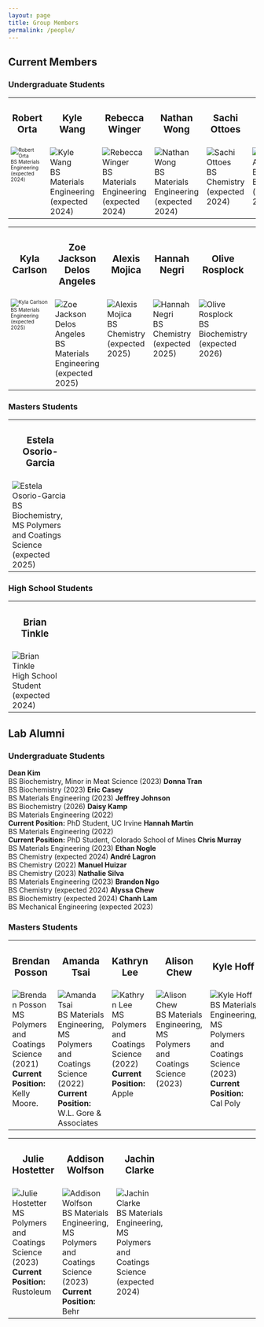 ```yaml
---
layout: page
title: Group Members
permalink: /people/
---
```


## Current Members
### Undergraduate Students
<table>
  <tr>
    <th width="12.5%"><h3>Robert Orta</h3></th>
    <th width="12.5%"><h3>Kyle Wang</h3></th>
    <th width="12.5%"><h3>Rebecca Winger</h3></th>
    <th width="12.5%"><h3>Nathan Wong</h3></th>
    <th width="12.5%"><h3>Sachi Ottoes</h3></th>
    <th width="12.5%"><h3>Hayden Ankrum</h3></th>
  </tr>
  <tr style="vertical-align:top"> 
    <td style="font-size: 10px;">
      <img src="https://images.pexels.com/photos/585759/pexels-photo-585759.jpeg" alt="Robert Orta" title="Robert Orta"><br>BS Materials Engineering (expected 2024)
    </td>
    <td>
      <img src="https://images.pexels.com/photos/585759/pexels-photo-585759.jpeg" alt="Kyle Wang" title="Kyle Wang"><br>BS Materials Engineering (expected 2024)
    </td>
    <td>
      <img src="https://images.pexels.com/photos/585759/pexels-photo-585759.jpeg" alt="Rebecca Winger" title="Rebecca Winger"><br>BS Materials Engineering (expected 2024)
    </td>
    <td>
      <img src="https://images.pexels.com/photos/585759/pexels-photo-585759.jpeg" alt="Nathan Wong" title="Nathan Wong"><br>BS Materials Engineering (expected 2024)
    </td>
    <td>
      <img src="https://images.pexels.com/photos/585759/pexels-photo-585759.jpeg" alt="Sachi Ottoes" title="Sachi Ottoes"><br>BS Chemistry (expected 2024)
    </td>
    <td>
      <img src="https://images.pexels.com/photos/585759/pexels-photo-585759.jpeg" alt="Hayden Ankrum" title="Hayden Ankrum"><br>BS Biochemistry (expected 2025)
    </td>
  </tr>
</table>

<table>
  <tr>
    <th width="12.5%"><h3>Kyla Carlson</h3></th>
    <th width="12.5%"><h3>Zoe Jackson Delos Angeles</h3></th>
    <th width="12.5%"><h3>Alexis Mojica</h3></th>
    <th width="12.5%"><h3>Hannah Negri</h3></th>
    <th width="12.5%"><h3>Olive Rosplock</h3></th>
    <th width="12.5%"><h3></h3></th>
  </tr>
  <tr style="vertical-align:top"> 
    <td style="font-size: 10px;">
      <img src="https://images.pexels.com/photos/585759/pexels-photo-585759.jpeg" alt="Kyla Carlson" title="Kyla Carlson"><br>BS Materials Engineering (expected 2025)
    </td>
    <td>
      <img src="https://images.pexels.com/photos/585759/pexels-photo-585759.jpeg" alt="Zoe Jackson Delos Angeles" title="Zoe Jackson Delos Angeles"><br>BS Materials Engineering (expected 2025)
    </td>
    <td>
      <img src="https://images.pexels.com/photos/585759/pexels-photo-585759.jpeg" alt="Alexis Mojica" title="Alexis Mojica"><br>BS Chemistry (expected 2025)
    </td>
    <td>
      <img src="https://images.pexels.com/photos/585759/pexels-photo-585759.jpeg" alt="Hannah Negri" title="Hannah Negri"><br>BS Chemistry (expected 2025)
    </td>
    <td>
      <img src="https://images.pexels.com/photos/585759/pexels-photo-585759.jpeg" alt="Olive Rosplock" title="Olive Rosplock"><br>BS Biochemistry (expected 2026)
    </td>
    <td>
    </td>
  </tr>
</table>

### Masters Students
<table>
  <tr>
    <th width="12.5%"><h3>Estela Osorio-Garcia</h3></th>
    <th width="12.5%"><h3></h3></th>
    <th width="12.5%"><h3></h3></th>
    <th width="12.5%"><h3></h3></th>
    <th width="12.5%"><h3></h3></th>
    <th width="12.5%"><h3></h3></th>
  </tr>
  <tr style="vertical-align:top"> 
    <td>
      <img src="https://images.pexels.com/photos/585759/pexels-photo-585759.jpeg" alt="Estela Osorio-Garcia" title="Estela Osorio-Garcia"><br>BS Biochemistry, MS Polymers and Coatings Science (expected 2025)
    </td>
    <td>
    </td>
    <td>
    </td>
    <td>
    </td>
    <td>
    </td>
    <td>
    </td>
  </tr>
</table>

### High School Students
<table>
  <tr>
    <th width="12.5%"><h3>Brian Tinkle</h3></th>
    <th width="12.5%"><h3></h3></th>
    <th width="12.5%"><h3></h3></th>
    <th width="12.5%"><h3></h3></th>
    <th width="12.5%"><h3></h3></th>
    <th width="12.5%"><h3></h3></th>
  </tr>
  <tr style="vertical-align:top"> 
    <td>
      <img src="https://images.pexels.com/photos/585759/pexels-photo-585759.jpeg" alt="Brian Tinkle" title="Brian Tinkle"><br>High School Student (expected 2024)
    </td>
    <td>
    </td>
    <td>
    </td>
    <td>
    </td>
    <td>
    </td>
    <td>
    </td>
  </tr>
</table>

## Lab Alumni
### Undergraduate Students
<b>Dean Kim</b><br>BS Biochemistry, Minor in Meat Science (2023)
<b>Donna Tran</b><br>BS Biochemistry (2023)
<b>Eric Casey</b><br>BS Materials Engineering (2023)
<b>Jeffrey Johnson</b><br>BS Biochemistry (2026)
<b>Daisy Kamp</b><br>BS Materials Engineering (2022)<br><b>Current Position:</b> PhD Student, UC Irvine
<b>Hannah Martin</b><br>BS Materials Engineering (2022)<br><b>Current Position:</b> PhD Student, Colorado School of Mines
<b>Chris Murray</b><br>BS Materials Engineering (2023)
<b>Ethan Nogle</b><br>BS Chemistry (expected 2024)
<b>André Lagron</b><br>BS Chemistry (2022)
<b>Manuel Huizar</b><br>BS Chemistry (2023)
<b>Nathalie Silva</b><br>BS Materials Engineering (2023)
<b>Brandon Ngo</b><br>BS Chemistry (expected 2024)
<b>Alyssa Chew</b><br>BS Biochemistry (expected 2024)
<b>Chanh Lam</b><br>BS Mechanical Engineering (expected 2023)

### Masters Students
<table>
  <tr>
    <th width="12.5%"><h3>Brendan Posson</h3></th>
    <th width="12.5%"><h3>Amanda Tsai</h3></th>
    <th width="12.5%"><h3>Kathryn Lee</h3></th>
    <th width="12.5%"><h3>Alison Chew</h3></th>
    <th width="12.5%"><h3>Kyle Hoff</h3></th>
    <th width="12.5%"><h3>Isabel Gamez</h3></th>
  </tr>
  <tr style="vertical-align:top"> 
    <td>
      <img src="https://images.pexels.com/photos/585759/pexels-photo-585759.jpeg" alt="Brendan Posson" title="Brendan Posson"><br>MS Polymers and Coatings Science (2021)<br><b>Current Position:</b> Kelly Moore.    
    </td>
    <td>
      <img src="https://images.pexels.com/photos/585759/pexels-photo-585759.jpeg" alt="Amanda Tsai" title="Amanda Tsai"><br>BS Materials Engineering, MS Polymers and Coatings Science (2022)<br><b>Current Position:</b> W.L. Gore & Associates
    </td>
    <td>
      <img src="https://images.pexels.com/photos/585759/pexels-photo-585759.jpeg" alt="Kathryn Lee" title="Kathryn Lee"><br>MS Polymers and Coatings Science (2022)<br><b>Current Position:</b> Apple
    </td>
    <td>
      <img src="https://images.pexels.com/photos/585759/pexels-photo-585759.jpeg" alt="Alison Chew" title="Alison Chew"><br>BS Materials Engineering, MS Polymers and Coatings Science (2023)
    </td>
    <td>
      <img src="https://images.pexels.com/photos/585759/pexels-photo-585759.jpeg" alt="Kyle Hoff" title="Kyle Hoff"><br>BS Materials Engineering, MS Polymers and Coatings Science (2023)<br><b>Current Position:</b> Cal Poly
    </td>
    <td>
      <img src="https://images.pexels.com/photos/585759/pexels-photo-585759.jpeg" alt="Isabel Gamez" title="Isabel Gamez"><br>BS Materials Engineering, MS Polymers and Coatings Science (2023)
    </td>
  </tr>
</table>

<table>
  <tr>
    <th width="12.5%"><h3>Julie Hostetter</h3></th>
    <th width="12.5%"><h3>Addison Wolfson</h3></th>
    <th width="12.5%"><h3>Jachin Clarke</h3></th>
    <th width="12.5%"><h3></h3></th>
    <th width="12.5%"><h3></h3></th>
    <th width="12.5%"><h3></h3></th>
  </tr>
  <tr style="vertical-align:top"> 
    <td>
      <img src="https://images.pexels.com/photos/585759/pexels-photo-585759.jpeg" alt="Julie Hostetter" title="Julie Hostetter"><br>MS Polymers and Coatings Science (2023)<br><b>Current Position:</b> Rustoleum
    </td>
    <td>
      <img src="https://images.pexels.com/photos/585759/pexels-photo-585759.jpeg" alt="Addison Wolfson" title="Addison Wolfson"><br>BS Materials Engineering, MS Polymers and Coatings Science (2023)<br><b>Current Position:</b> Behr
    </td>
    <td>
      <img src="https://images.pexels.com/photos/585759/pexels-photo-585759.jpeg" alt="Jachin Clarke" title="Jachin Clarke"><br>BS Materials Engineering, MS Polymers and Coatings Science (expected 2024)
    </td>
    <td>
    </td>
    <td>
    </td>
    <td>
    </td>
  </tr>
</table>
